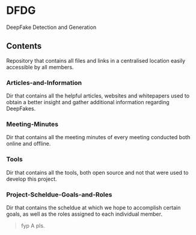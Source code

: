 # DFDG
DeepFake Detection and Generation

## Contents
Repository that contains all files and links in a centralised location easily accessible by all members. 

### Articles-and-Information
Dir that contains all the helpful articles, websites and whitepapers used to obtain a better insight and gather additional information regarding DeepFakes.

### Meeting-Minutes
Dir that contains all the meeting minutes of every meeting conducted both online and offline.

### Tools
Dir that contains all the tools, both open source and not that were used to develop this project.  

### Project-Scheldue-Goals-and-Roles
Dir that contains the scheldue at which we hope to accomplish certain goals, as well as the roles assigned to each individual member. 

> fyp A pls.
